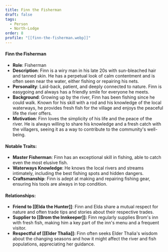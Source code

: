 ```yaml
---
title: Finn the Fisherman
draft: false
tags:
  - Person
  - North-Lodge
order: 8
profile: "[[finn-the-fisherman.webp]]"
---
```

#### Finn the Fisherman

- **Role**: Fisherman
- **Description**: Finn is a wiry man in his late 20s with sun-bleached hair and tanned skin. He has a perpetual look of calm contentment and is often seen near the water, either fishing or repairing his nets.
- **Personality**: Laid-back, patient, and deeply connected to nature. Finn is easygoing and always has a friendly smile for everyone he meets.
- **Background**: Growing up by the river, Finn has been fishing since he could walk. Known for his skill with a rod and his knowledge of the local waterways, he provides fresh fish for the village and enjoys the peaceful life the river offers.
- **Motivation**: Finn loves the simplicity of his life and the peace of the river. He is always willing to share his knowledge and a fresh catch with the villagers, seeing it as a way to contribute to the community's well-being.

#### Notable Traits:

- **Master Fisherman**: Finn has an exceptional skill in fishing, able to catch even the most elusive fish.
- **Waterways Knowledge**: He knows the local rivers and streams intimately, including the best fishing spots and hidden dangers.
- **Craftsmanship**: Finn is adept at making and repairing fishing gear, ensuring his tools are always in top condition.

#### Relationships:

- **Friend to [[Elda the Hunter]]**: Finn and Elda share a mutual respect for nature and often trade tips and stories about their respective trades.
- **Supplier to [[Brom the Innkeeper]]:** Finn regularly supplies Brom's inn with fresh fish, making him a key part of the inn's menu and a frequent visitor.
- **Respectful of [[Elder Thalia]]:** Finn often seeks Elder Thalia's wisdom about the changing seasons and how it might affect the river and fish populations, appreciating her guidance.